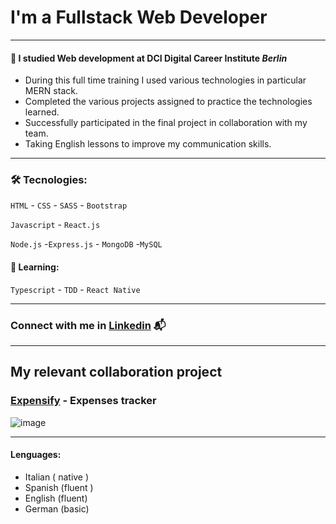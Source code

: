 # I'm a Fullstack Web Developer

---
#### 📝 I studied Web development at  DCI Digital Career Institute  *Berlin*
- During this full time training I used various technologies in particular  MERN stack.
- Completed the various projects assigned to practice the technologies learned.
- Successfully participated in the final project in collaboration with my team.
- Taking English lessons to improve my communication skills.
---

### 🛠️ Tecnologies:

 `HTML`   - `CSS`   - `SASS`   - `Bootstrap`   

 `Javascript`   - `React.js`

 `Node.js`  -`Express.js`   - `MongoDB`  -`MySQL`

#### 📝 Learning:  
`Typescript` -  `TDD`  -  `React Native`

---

### Connect with me in [Linkedin](https://www.linkedin.com/in/barbara-papa-30980a106/) 📬


---

## My relevant collaboration project

### [Expensify](https://github.com/BarbaraPapa/Expensify-Expenses_Tracker_Frontend) - Expenses tracker

![image](https://github.com/SalmaRepo/Expenses_Tracker_Frontend/assets/123093914/5c9ae57f-dbbc-4528-b383-1efcb90e4f5f)

---
#### Lenguages:
- Italian ( native )
- Spanish (fluent ) 
- English (fluent) 
- German (basic) 





